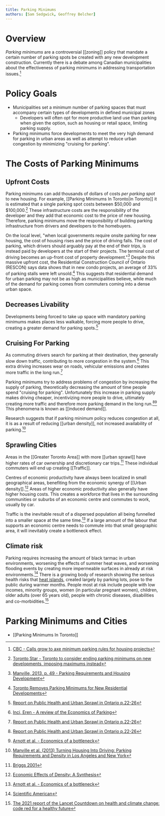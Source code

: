 ```yaml
---
title: Parking Minimums
authors: [Sam Sedgwick, Geoffrey Belcher]
---
```


# Overview
*Parking minimums* are a controversial [[zoning]] policy that mandate a certain number of parking spots be created with any new development construction. Currently there is a debate among Canadian municipalities about the effectiveness of parking minimums in addressing transportation issues.[^1]

# Policy Goals
- Municipalities set a minimum number of parking spaces that must accompany certain types of developments in defined municipal zones
	- Developers will often opt for more productive land use than parking when given the option, such as housing or retail space, limiting parking supply. 
- Parking minimums force developments to meet the very high demand for parking in urban areas as well as attempt to reduce urban congestion by minimizing "cruising for parking". 

# The Costs of Parking Minimums
## Upfront Costs
Parking minimums can add thousands of dollars of costs *per parking spot* to new housing. For example, [[Parking Minimums In Toronto|in Toronto]] it is estimated that a single parking spot costs between \$50,000 and \$100,000.[^2] These infrastructure costs are the responsibility of the developer and they add that economic cost to the price of new housing. Therefore, parking minimums move the responsibility of building parking infrastructure from drivers and developers to the homebuyers.

On the local level, "when local governments require onsite parking for new housing, the cost of housing rises and the price of driving falls. The cost of parking, which drivers should arguably pay at the end of their trips, is instead paid by developers at the start of their projects. The terminal cost of driving becomes an up-front cost of property development."[^3] Despite this massive upfront cost, the Residential Construction Council of Ontario (RESCON) says data shows that in new condo projects, an average of 33% of parking stalls were left unsold.[^4] This suggests that residential demand for urban parking may not be as high as municipalities believe, while much of the demand for parking comes from commuters coming into a dense urban space.

## Decreases Livability
Developments being forced to take up space with mandatory parking minimums makes places less walkable, forcing more people to drive, creating a greater demand for parking spots.[^5]

## Cruising For Parking
As commuting drivers search for parking at their destination, they generally slow down traffic, contributing to more congestion in the system.[^6] This extra driving increases wear on roads, vehicular emissions and creates more traffic in the long run.[^5]

Parking minimums try to address problems of congestion by increasing the supply of parking, theoretically decreasing the amount of time people spend "cruising for parking". Unfortunately this increase in parking supply makes driving cheaper, incentivizing more people to drive, ultimately creating more traffic and therefore more parking demand in the long run.[^5][^7] This phenomena is known as [[induced demand]].

Research suggests that if parking minimum policy reduces congestion at all, it is as a result of reducing [[urban density]], not increased availability of parking.[^8]

## Sprawling Cities
Areas in the [[Greater Toronto Area]] with more [[urban sprawl]] have higher rates of car ownership and discretionary car trips.[^9] These individual commuters will end up creating [[Traffic]]. 

Centres of economic productivity have always been localized in small geographical areas, benefiting from the economic synergy of [[Urban density]].[^10] Areas of higher economic productivity also generally have higher housing costs. This creates a workforce that lives in the surrounding communities or suburbs of an economic centre and commutes to work, usually by car. 

Traffic is the inevitable result of a dispersed population all being funnelled into a smaller space at the same time.[^7]  If a large amount of the labour that supports an economic centre needs to commute into that small geographic area, it will inevitably create a bottleneck effect.

## Climate risk
Parking requires increasing the amount of black tarmac in urban environments, worsening the effects of summer heat waves, and worsening flooding events by creating more impermeable surfaces in already at risk environments.[^11] There is a growing body of research showing the serious health risks that [heat islands](https://www.epa.gov/heatislands/learn-about-heat-islands), created largely by parking lots, pose to the public during warmer months. People most at risk include people with low incomes, minority groups, women (in particular pregnant women), children, older adults (over 65 years old), people with chronic diseases, disabilities and co-morbidities.[^12]

# Parking Minimums and Cities
- [[Parking Minimums In Toronto]]

[^1]: [CBC - Calls grow to axe minimum parking rules for housing projects](https://www.cbc.ca/news/canada/ottawa/minimum-parking-rules-ottawa-housing-projects-1.7120400)
[^2]: [Toronto Star - Toronto to consider ending parking minimums on new developments, imposing maximums instead](https://www.thestar.com/news/gta/toronto-to-consider-ending-parking-minimums-on-new-developments-imposing-maximums-instead/article_bf951cc8-7b75-50c0-8b99-df8295ae5621.html)
[^3]: [Manville, 2013, p. 49 - Parking Requirements and Housing Development](https://www.tandfonline.com/doi/abs/10.1080/01944363.2013.785346)
[^4]: [Toronto Removes Parking Minimums for New Residential Developments]()
[^5]: [Report on Public Health and Urban Sprawl in Ontario p.22-26](https://www.jtc.sala.ubc.ca/reports/Urban%20Sprawl-Jan-0511.pdf)
[^6]: [Inci, Eren - A review of the Economics of Parking](https://www.sciencedirect.com/science/article/abs/pii/S2212012214000562)
[^7]: [Arnott et al. - Economics of a bottleneck](https://www.sciencedirect.com/science/article/abs/pii/009411909090028L)
[^8]: [Manville et al. (2013) Turning Housing Into Driving: Parking Requirements and Density in Los Angeles and New York](https://www.tandfonline.com/doi/abs/10.1080/10511482.2013.767851)
[^9]: [Briggs 2001](https://dmg.utoronto.ca/wp-content/uploads/2023/04/conduct2001.pdf)
[^10]: [Economic Effects of Density: A Synthesis](https://eprints.lse.ac.uk/83628/1/sercdp0210.pdf)
[^11]: [Scientific American](https://www.scientificamerican.com/article/parking-lots-cause-more-heat-and-flooding-heres-how-100-u-s-cities-rank/?n=@)
[^12]: [The 2021 report of the Lancet Countdown on health and climate change: code red for a healthy future](https://sussex.figshare.com/articles/journal_contribution/The_2021_report_of_the_Lancet_Countdown_on_health_and_climate_change_code_red_for_a_healthy_future/23485046)